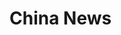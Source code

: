 <script setup>
import { ref } from 'vue';
import NavContainer from '../components/NavContainer.vue';
import newsData from '../assets/news/china-news.json';

const data = ref(newsData);
</script>

# China News

<NavContainer :data="data"/>

